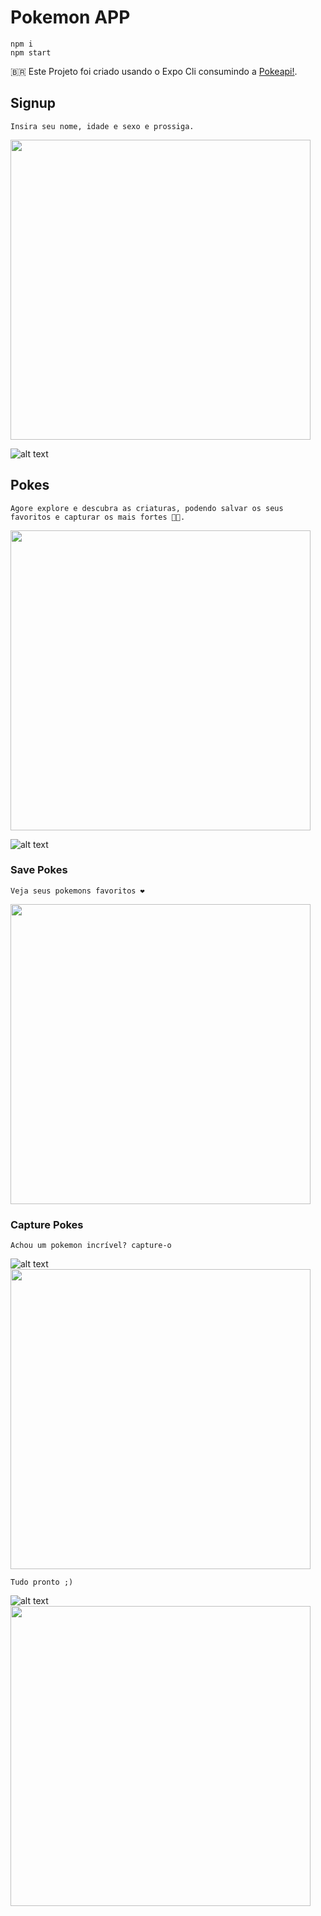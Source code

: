 # Pokemon APP
    npm i
    npm start

🇧🇷 Este Projeto foi criado usando o Expo Cli consumindo a [Pokeapi!](https://pokeapi.co).

## Signup
    Insira seu nome, idade e sexo e prossiga.
<img src="./assets_readme/1.jpeg" width="480"  />

![alt text](./assets_readme/gif-1.gif)
## Pokes
    Agore explore e descubra as criaturas, podendo salvar os seus favoritos e capturar os mais fortes 🐱‍🐉.
<img src="./assets_readme/2.jpeg" width="480"  />

![alt text](./assets_readme/gif-2.gif)
### Save Pokes
    Veja seus pokemons favoritos ❤
<img src="./assets_readme/3.jpeg" width="480"  />

### Capture Pokes
    Achou um pokemon incrível? capture-o
![alt text](./assets_readme/gif-3.gif)
<img src="./assets_readme/4.jpeg" width="480"  />

    Tudo pronto ;)
![alt text](./assets_readme/gif-4.gif)
<img src="./assets_readme/5.jpeg" width="480"  />

    